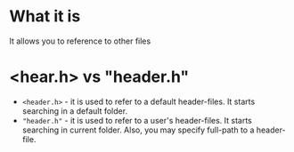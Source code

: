 #                  What it is

It allows you to reference to other files









#                  <hear.h> vs "header.h"

- `<header.h>` - it is used to refer to a default header-files. It starts searching in a default folder.
- `"header.h"` - it is used to refer to a user's  header-files. It starts searching in current folder. Also, you may specify full-path to a header-file.
